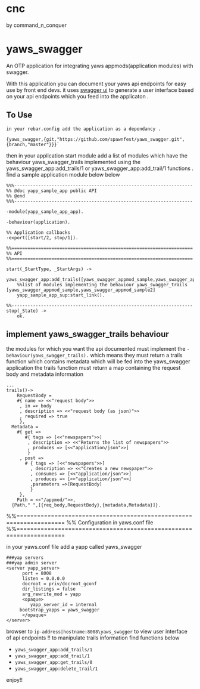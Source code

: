 
# cnc
by command_n_conquer

yaws_swagger
=====

An OTP application for integrating yaws appmods(application modules) with swagger.

With this application you can document your yaws api endpoints for easy use by front end devs.
it uses  [swagger ui](https://swagger.io/swagger-ui/) to generate a user interface based on your api endpoints which you feed into the applicaton .


   
    
To Use
------    
    
	in your rebar.config add the application as a dependancy .
  
   ```
   {yaws_swagger,{git,"https://github.com/spawnfest/yaws_swagger.git",{branch,"master"}}}`
   ```
then in your application start module  add a list of modules which have the behaviour yaws_swagger_trails implemented 
using the yaws_swagger_app:add_trails/1 or yaws_swagger_app:add_trail/1 functions .
find a sample application module below below 
```
%%%-------------------------------------------------------------------
%% @doc yapp_sample_app public API
%% @end
%%%-------------------------------------------------------------------

-module(yapp_sample_app_app).

-behaviour(application).

%% Application callbacks
-export([start/2, stop/1]).

%%====================================================================
%% API
%%====================================================================

start(_StartType, _StartArgs) ->
	yaws_swagger_app:add_trails([yaws_swagger_appmod_sample,yaws_swagger_appmod_sample2]),
	%%list of modules implementing the behaviour yaws_swagger_trails [yaws_swagger_appmod_sample,yaws_swagger_appmod_sample2]
    yapp_sample_app_sup:start_link().

%%--------------------------------------------------------------------
stop(_State) ->
    ok.
```

    
implement yaws_swagger_trails behaviour
------   


the modules for which you want the api documented  must implement the ```-behaviour(yaws_swagger_trails).```
which means they must return a trails function which contains metadata which will be fed into the yaws_swagger application
the trails function must return a map containing the request body and metadata information

```
...
trails()->
	RequestBody =
    #{ name => <<"request body">>
     , in => body
     , description => <<"request body (as json)">>
     , required => true
     },
  Metadata =
    #{ get =>
       #{ tags => [<<"newspapers">>]
        , description => <<"Returns the list of newspapers">>
        , produces => [<<"application/json">>]
        }
     , post =>
       # { tags => [<<"newspapers">>]
         , description => <<"Creates a new newspaper">>
         , consumes => [<<"application/json">>]
         , produces => [<<"application/json">>]
         ,parameters =>[RequestBody]
         }
     },
    Path = <<"/appmod/">>,
  {Path," ",[{req_body,RequestBody},{metadata,Metadata}]}.
  ```


%%====================================================================
%% Configuration in yaws.conf file
%%====================================================================

  
  in your yaws.conf file add a yapp called yaws_swagger
  ```
  ###yap servers
###yap admin server
<server yapp_server>
        port = 8008
        listen = 0.0.0.0
		docroot = priv/docroot_gconf
        dir_listings = false
        arg_rewrite_mod = yapp
        <opaque>
           yapp_server_id = internal
	   bootstrap_yapps = yaws_swagger
        </opaque>
</server>
```
browser to   ```ip-address|hostname:8008\yaws_swagger``` to view user interface  of api endpoints !!
to manipulate trails information find functions below 

* ```yaws_swagger_app:add_trails/1```
* ```yaws_swagger_app:add_trail/1```
* ```yaws_swagger_app:get_trails/0```
* ```yaws_swagger_app:delete_trail/1```

enjoy!!

